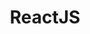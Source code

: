 ---
title: "ReactJS"
permalink: /reactjs
layout: list
category: list
displayTag: reactjs
weight: 5
---